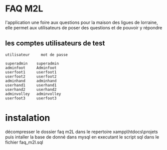 # FAQ M2L
l'application une foire aux questions pour la maison des ligues de lorraine, elle permet aux utilisateurs de poser des questions et de pouvoir y répondre

## les comptes utilisateurs de test

    utilisateur     mot de passe

    superadmin    superadmin
    adminfoot     Adminfoot
    userfoot1     userfoot1
    userfoot2     userfoot2
    adminhand     adminhand
    userhand1     userhand1
    userhand2     userhand2
    adminvolley   adminvolley
    userfoot3     userfoot3

# instalation 
décompresser le dossier faq m2L dans le repertoire xampp\htdocs\projets puis intaller la base de donné dans mysql en executant le script sql dans le fichier faq_m2l.sql
